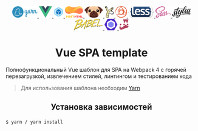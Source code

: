 <div align="center">
  <a href="https://yarnpkg.com/">
    <img height="30" alt="Yarn logo" src="/help/logos/yarn-logo.png">
  </a>
  <a href="https://vuejs.org/">
    <img height="30" alt="Vue logo" src="/help/logos/vue-logo.png">
  </a>
  <a href="https://webpack.js.org/">
    <img height="30" alt="Webpack logo" src="/help/logos/webpack-logo.png">
  </a>
  <a href="https://github.com/posthtml/posthtml/">
    <img height="30" alt="PostHTML logo" src="/help/logos/posthtml-logo.png">
  </a>
  <a href="https://pugjs.org/">
    <img height="30" alt="Pug logo" src="/help/logos/pug-logo.png">
  </a>
  <a href="http://haml.info/">
    <img height="30" alt="Haml logo" src="/help/logos/haml-logo.png">
  </a>
  <a href="https://postcss.org/">
    <img height="30" alt="PostCSS logo" src="/help/logos/postcss-logo.png">
  </a>
  <a href="http://lesscss.org/">
    <img height="30" alt="Less logo" src="/help/logos/less-logo.png">
  </a>
  <a href="https://sass-lang.com/">
    <img height="30" alt="Sass logo" src="/help/logos/sass-logo.png">
  </a>
  <a href="http://stylus-lang.com/">
    <img height="30" alt="Stylus logo" src="/help/logos/stylus-logo.png">
  </a>
  <a href="https://babeljs.io/">
    <img height="30" alt="Babel logo" src="/help/logos/babel-logo.png">
  </a>
  <a href="https://eslint.org/">
    <img height="30" alt="ESLint logo" src="/help/logos/eslint-logo.png">
  </a>
  <a href="https://facebook.github.io/jest/">
    <img height="30" alt="Jest logo" src="/help/logos/jest-logo.png">
  </a>
</div>

<!-- Разделитель для заголовков -->

<h1 align="center">Vue SPA template</h1>
<p>Полнофункциональный Vue шаблон для SPA на Webpack 4 с горячей перезагрузкой, извлечением стилей, линтингом и тестированием кода</p>

> Для использования шаблона необходим <a href="https://yarnpkg.com/">Yarn</a>

<!-- Разделитель для заголовков -->

<h2 align="center">Установка зависимостей</h2>

```bash
$ yarn / yarn install
```
